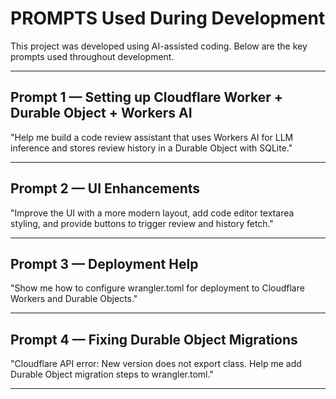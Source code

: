 # PROMPTS Used During Development

This project was developed using AI-assisted coding. Below are the key prompts used throughout development.

---

## Prompt 1 — Setting up Cloudflare Worker + Durable Object + Workers AI

"Help me build a code review assistant that uses Workers AI for LLM inference and stores review history in a Durable Object with SQLite."

---

## Prompt 2 — UI Enhancements

"Improve the UI with a more modern layout, add code editor textarea styling, and provide buttons to trigger review and history fetch."

---

## Prompt 3 — Deployment Help

"Show me how to configure wrangler.toml for deployment to Cloudflare Workers and Durable Objects."

---

## Prompt 4 — Fixing Durable Object Migrations

"Cloudflare API error: New version does not export class. Help me add Durable Object migration steps to wrangler.toml."

---


